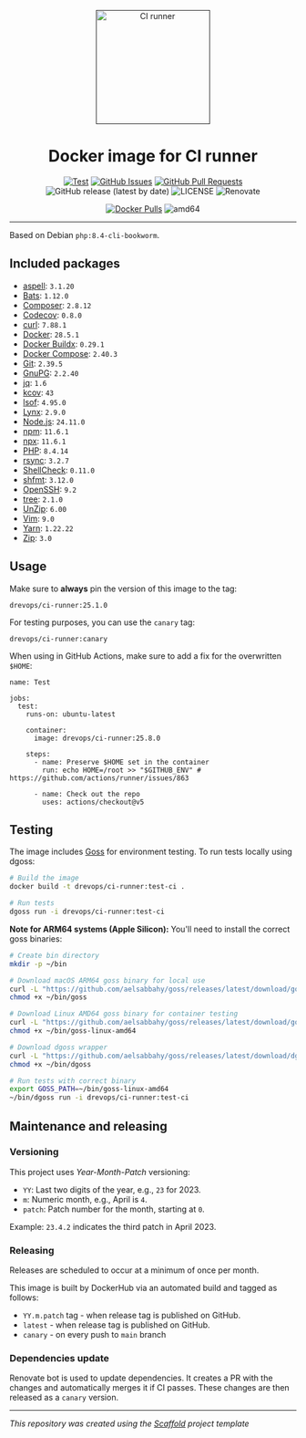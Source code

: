 <p align="center">
  <a href="" rel="noopener">
  <img width=200px height=200px src="https://placehold.jp/000000/ffffff/200x200.png?text=CI+runner&css=%7B%22border-radius%22%3A%22%20100px%22%7D" alt="CI runner"></a>
</p>

<h1 align="center">Docker image for CI runner</h1>

<div align="center">

[![Test](https://github.com/drevops/ci-runner/actions/workflows/test.yml/badge.svg)](https://github.com/drevops/ci-runner/actions/workflows/test.yml)
[![GitHub Issues](https://img.shields.io/github/issues/DrevOps/ci-runner.svg)](https://github.com/DrevOps/ci-runner/issues)
[![GitHub Pull Requests](https://img.shields.io/github/issues-pr/DrevOps/ci-runner.svg)](https://github.com/DrevOps/ci-runner/pulls)
![GitHub release (latest by date)](https://img.shields.io/github/v/release/drevops/ci-runner)
![LICENSE](https://img.shields.io/github/license/drevops/ci-runner)
![Renovate](https://img.shields.io/badge/renovate-enabled-green?logo=renovatebot)

[![Docker Pulls](https://img.shields.io/docker/pulls/drevops/ci-runner?logo=docker)](https://hub.docker.com/r/drevops/ci-runner)
![amd64](https://img.shields.io/badge/arch-linux%2Famd64-brightgreen)

</div>

---

Based on Debian `php:8.4-cli-bookworm`.

## Included packages

- [aspell](http://aspell.net): `3.1.20`
- [Bats](https://github.com/bats-core/bats-core): `1.12.0`
- [Composer](https://getcomposer.org): `2.8.12`
- [Codecov](https://codecov.io): `0.8.0`
- [curl](https://curl.se): `7.88.1`
- [Docker](https://www.docker.com): `28.5.1`
- [Docker Buildx](https://github.com/docker/buildx): `0.29.1`
- [Docker Compose](https://docs.docker.com/compose): `2.40.3`
- [Git](https://git-scm.com): `2.39.5`
- [GnuPG](https://gnupg.org): `2.2.40`
- [jq](https://jqlang.github.io/jq): `1.6`
- [kcov](https://github.com/SimonKagstrom/kcov): `43`
- [lsof](https://github.com/lsof-org/lsof): `4.95.0`
- [Lynx](https://lynx.invisible-island.net): `2.9.0`
- [Node.js](https://nodejs.org): `24.11.0`
- [npm](https://www.npmjs.com): `11.6.1`
- [npx](https://www.npmjs.com/package/npx): `11.6.1`
- [PHP](https://www.php.net): `8.4.14`
- [rsync](https://rsync.samba.org): `3.2.7`
- [ShellCheck](https://www.shellcheck.net): `0.11.0`
- [shfmt](https://github.com/mvdan/sh): `3.12.0`
- [OpenSSH](https://www.openssh.com): `9.2`
- [tree](http://mama.indstate.edu/users/ice/tree): `2.1.0`
- [UnZip](http://www.info-zip.org/UnZip.html): `6.00`
- [Vim](https://www.vim.org): `9.0`
- [Yarn](https://yarnpkg.com): `1.22.22`
- [Zip](http://www.info-zip.org/Zip.html): `3.0`
## Usage

Make sure to **always** pin the version of this image to the tag:

```
drevops/ci-runner:25.1.0
```

For testing purposes, you can use the `canary` tag:

```
drevops/ci-runner:canary
```

When using in GitHub Actions, make sure to add a fix for the overwritten `$HOME`:

```
name: Test

jobs:
  test:
    runs-on: ubuntu-latest

    container:
      image: drevops/ci-runner:25.8.0

    steps:
      - name: Preserve $HOME set in the container
        run: echo HOME=/root >> "$GITHUB_ENV" # https://github.com/actions/runner/issues/863

      - name: Check out the repo
        uses: actions/checkout@v5
```

## Testing

The image includes [Goss](https://github.com/aelsabbahy/goss) for environment testing. To run tests locally using dgoss:

```bash
# Build the image
docker build -t drevops/ci-runner:test-ci .

# Run tests
dgoss run -i drevops/ci-runner:test-ci
```

**Note for ARM64 systems (Apple Silicon):** You'll need to install the correct goss binaries:

```bash
# Create bin directory
mkdir -p ~/bin

# Download macOS ARM64 goss binary for local use
curl -L "https://github.com/aelsabbahy/goss/releases/latest/download/goss-darwin-arm64" -o ~/bin/goss
chmod +x ~/bin/goss

# Download Linux AMD64 goss binary for container testing
curl -L "https://github.com/aelsabbahy/goss/releases/latest/download/goss-linux-amd64" -o ~/bin/goss-linux-amd64
chmod +x ~/bin/goss-linux-amd64

# Download dgoss wrapper
curl -L "https://github.com/aelsabbahy/goss/releases/latest/download/dgoss" -o ~/bin/dgoss
chmod +x ~/bin/dgoss

# Run tests with correct binary
export GOSS_PATH=~/bin/goss-linux-amd64
~/bin/dgoss run -i drevops/ci-runner:test-ci
```

## Maintenance and releasing

### Versioning

This project uses _Year-Month-Patch_ versioning:

- `YY`: Last two digits of the year, e.g., `23` for 2023.
- `m`: Numeric month, e.g., April is `4`.
- `patch`: Patch number for the month, starting at `0`.

Example: `23.4.2` indicates the third patch in April 2023.

### Releasing

Releases are scheduled to occur at a minimum of once per month.

This image is built by DockerHub via an automated build and tagged as follows:

 - `YY.m.patch` tag - when release tag is published on GitHub.
 - `latest` - when release tag is published on GitHub.
 - `canary` - on every push to `main` branch

### Dependencies update

Renovate bot is used to update dependencies. It creates a PR with the changes
and automatically merges it if CI passes. These changes are then released as
a `canary` version.

---
_This repository was created using the [Scaffold](https://getscaffold.dev/) project template_


















